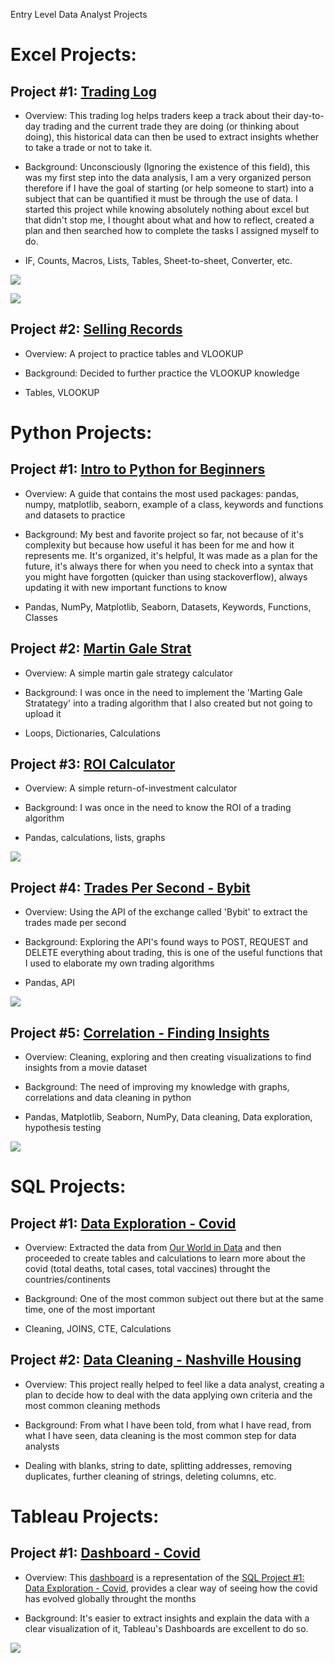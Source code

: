 Entry Level Data Analyst Projects

# Excel Projects:

## Project #1: [Trading Log](https://github.com/aldanajd/Entry_level_Projects/tree/main/Excel%20Projects/Trading%20Log)

* Overview: This trading log helps traders keep a track about their day-to-day trading and the current trade they are doing (or thinking about doing), this historical data can then be used to extract insights whether to take a trade or not to take it.

* Background: Unconsciously (Ignoring the existence of this field), this was my first step into the data analysis, I am a very organized person therefore if I have the goal of starting (or help someone to start) into a subject that can be quantified it must be through the use of data. I started this project while knowing absolutely nothing about excel but that didn't stop me, I thought about what and how to reflect, created a plan and then searched how to complete the tasks I assigned myself to do.

* IF, Counts, Macros, Lists, Tables, Sheet-to-sheet, Converter, etc.

![](https://github.com/aldanajd/Data_Analyst_I/blob/main/Images/Trading_log_1.png)

![](https://github.com/aldanajd/Data_Analyst_I/blob/main/Images/Trading_log_2.png)

## Project #2: [Selling Records](https://github.com/aldanajd/Entry_level_Projects/tree/main/Excel%20Projects/Selling%20Records) 

* Overview: A project to practice tables and VLOOKUP 

* Background: Decided to further practice the VLOOKUP knowledge

* Tables, VLOOKUP

# Python Projects:

## Project #1: [Intro to Python for Beginners](https://github.com/aldanajd/Data_Analyst_I/tree/main/Python%20Projects/Intro%20to%20Python%20for%20Beginners)

* Overview: A guide that contains the most used packages: pandas, numpy, matplotlib, seaborn, example of a class, keywords and functions and datasets to practice

* Background: My best and favorite project so far, not because of it's complexity but because how useful it has been for me and how it represents me. It's organized, it's helpful, It was made as a plan for the future, it's always there for when you need to check into a syntax that you might have forgotten (quicker than using stackoverflow), always updating it with new important functions to know

* Pandas, NumPy, Matplotlib, Seaborn, Datasets, Keywords, Functions, Classes

## Project #2: [Martin Gale Strat](https://github.com/aldanajd/Data_Analyst_I/tree/main/Python%20Projects/Martin%20Gale%20Strat)

* Overview: A simple martin gale strategy calculator 

* Background: I was once in the need to implement the 'Marting Gale Stratategy' into a trading algorithm that I also created but not going to upload it  

* Loops, Dictionaries, Calculations

## Project #3: [ROI Calculator](https://github.com/aldanajd/Data_Analyst_I/tree/main/Python%20Projects/ROI%20Calculator)

* Overview: A simple return-of-investment calculator 

* Background: I was once in the need to know the ROI of a trading algorithm

* Pandas, calculations, lists, graphs

![](https://github.com/aldanajd/Data_Analyst_I/blob/main/Images/ROI_comparison.png)

## Project #4: [Trades Per Second - Bybit](https://github.com/aldanajd/Data_Analyst_I/tree/main/Python%20Projects/Trades%20Per%20Second%20-%20Bybit)

* Overview: Using the API of the exchange called 'Bybit' to extract the trades made per second

* Background: Exploring the API's found ways to POST, REQUEST and DELETE everything about trading, this is one of the useful functions that I used to elaborate my own trading algorithms

* Pandas, API

![](https://github.com/aldanajd/Data_Analyst_I/blob/main/Images/Trades_per_second.png)

## Project #5: [Correlation - Finding Insights](https://github.com/aldanajd/Data_Analyst_I/tree/main/Python%20Projects/Correlation%20-%20Finding%20Insights)

* Overview: Cleaning, exploring and then creating visualizations to find insights from a movie dataset

* Background: The need of improving my knowledge with graphs, correlations and data cleaning in python

* Pandas, Matplotlib, Seaborn, NumPy, Data cleaning, Data exploration, hypothesis testing

![](https://github.com/aldanajd/Data_Analyst_I/blob/main/Images/Correlation_heatmap.png)

# SQL Projects:

## Project #1: [Data Exploration - Covid](https://github.com/aldanajd/Entry_level_Projects/tree/main/SQL%20Projects/1%20-%20Exploration%20with%20SQL%20-%20COVID)

* Overview: Extracted the data from [Our World in Data](https://ourworldindata.org/) and then proceeded to create tables and calculations to learn more about the covid (total deaths, total cases, total vaccines) throught the countries/continents

* Background: One of the most common subject out there but at the same time, one of the most important

* Cleaning, JOINS, CTE, Calculations


## Project #2: [Data Cleaning - Nashville Housing](https://github.com/aldanajd/Entry_level_Projects/tree/main/SQL%20Projects/2%20-%20Data%20Cleaning%20with%20SQL%20-%20Nashville%20Housing)

* Overview: This project really helped to feel like a data analyst, creating a plan to decide how to deal with the data applying own criteria and the most common cleaning methods

* Background: From what I have been told, from what I have read, from what I have seen, data cleaning is the most common step for data analysts

* Dealing with blanks, string to date, splitting addresses, removing duplicates, further cleaning of strings, deleting columns, etc.

# Tableau Projects:

## Project #1: [Dashboard - Covid](https://github.com/aldanajd/Entry_level_Projects/tree/main/Tableau%20Projects/Dashboard%20-%20COVID)

* Overview: This [dashboard](https://public.tableau.com/app/profile/jorge1136/viz/CovidDashboard_16399924814070/Dashboard1?publish=yes%5D) is a representation of the [SQL Project #1: Data Exploration - Covid](https://github.com/aldanajd/Entry_level_Projects/tree/main/SQL%20Projects/1%20-%20Exploration%20with%20SQL%20-%20COVID), provides a clear way of seeing how the covid has evolved globally throught the months

* Background: It's easier to extract insights and explain the data with a clear visualization of it, Tableau's Dashboards are excellent to do so.

![](https://github.com/aldanajd/Data_Analyst_I/blob/main/Images/Tableau_dashboard%20-%20covid.png)

